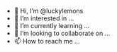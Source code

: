 - 👋 Hi, I’m @luckylemons
- 👀 I’m interested in ...
- 🌱 I’m currently learning ...
- 💞️ I’m looking to collaborate on ...
- 📫 How to reach me ...

<!---
luckylemons/luckylemons is a ✨ special ✨ repository because its `README.md` (this file) appears on your GitHub profile.
You can click the Preview link to take a look at your changes.
--->
